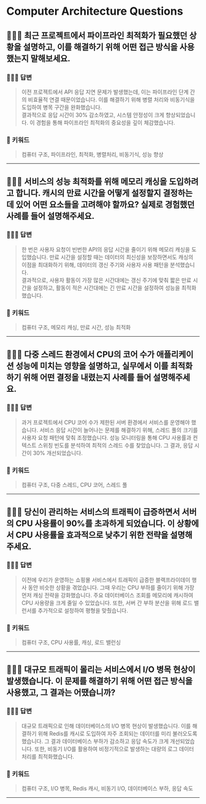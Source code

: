 # Computer Architecture Questions

## 🤷🏻‍♂️ 최근 프로젝트에서 파이프라인 최적화가 필요했던 상황을 설명하고, 이를 해결하기 위해 어떤 접근 방식을 사용했는지 말해보세요.

### 🙆🏻‍♂️ 답변
> 이전 프로젝트에서 API 응답 지연 문제가 발생했는데, 이는 파이프라인 단계 간의 비효율적 연결 때문이었습니다. 이를 해결하기 위해 병렬 처리와 비동기식을 도입하여 병목 구간을 완화했습니다. <br>결과적으로 응답 시간이 30% 감소하였고, 시스템 안정성이 크게 향상되었습니다. 이 경험을 통해 파이프라인 최적화의 중요성을 깊이 체감했습니다.

### 🔑 키워드
> 컴퓨터 구조, 파이프라인, 최적화, 병렬처리, 비동기식, 성능 향상

<hr>

## 🤷🏻‍♂️ 서비스의 성능 최적화를 위해 메모리 캐싱을 도입하려고 합니다. 캐시의 만료 시간을 어떻게 설정할지 결정하는 데 있어 어떤 요소들을 고려해야 할까요? 실제로 경험했던 사례를 들어 설명해주세요.

### 🙆🏻‍♂️ 답변
> 한 번은 사용자 요청이 빈번한 API의 응답 시간을 줄이기 위해 메모리 캐싱을 도입했습니다. 만료 시간을 설정할 때는 데이터의 최신성을 보장하면서도 캐싱의 이점을 최대화하기 위해, 데이터의 갱신 주기와 사용자 사용 패턴을 분석했습니다. <br>결과적으로, 사용자 활동이 가장 많은 시간대에는 갱신 주기에 맞춰 짧은 만료 시간을 설정하고, 활동이 적은 시간대에는 긴 만료 시간을 설정하여 성능을 최적화했습니다.

### 🔑 키워드
> 컴퓨터 구조, 메모리 캐싱, 만료 시간, 성능 최적화

<hr>

## 🤷🏻‍♂️ 다중 스레드 환경에서 CPU의 코어 수가 애플리케이션 성능에 미치는 영향을 설명하고, 실무에서 이를 최적화하기 위해 어떤 결정을 내렸는지 사례를 들어 설명해주세요.

### 🙆🏻‍♂️ 답변
> 과거 프로젝트에서 CPU 코어 수가 제한된 서버 환경에서 서비스를 운영해야 했습니다. 서비스 응답 시간이 늘어나는 문제를 해결하기 위해, 스레드 풀의 크기를 사용자 요청 패턴에 맞춰 조정했습니다. 성능 모니터링을 통해 CPU 사용률과 컨텍스트 스위칭 빈도를 분석하여 최적의 스레드 수를 찾았습니다. 그 결과, 응답 시간이 30% 개선되었습니다.

### 🔑 키워드
> 컴퓨터 구조, 다중 스레드, CPU 코어, 스레드 풀

<hr>

## 🤷🏻‍♂️ 당신이 관리하는 서비스의 트래픽이 급증하면서 서버의 CPU 사용률이 90%를 초과하게 되었습니다. 이 상황에서 CPU 사용률을 효과적으로 낮추기 위한 전략을 설명해주세요.

### 🙆🏻‍♂️ 답변
> 이전에 우리가 운영하는 쇼핑몰 서비스에서 트래픽이 급증한 블랙프라이데이 행사 동안 비슷한 상황을 겪었습니다. 그때 우리는 CPU 부하를 줄이기 위해 가장 먼저 캐싱 전략을 강화했습니다. 주요 데이터베이스 조회를 메모리에 캐시하여 CPU 사용량을 크게 줄일 수 있었습니다. 또한, 서버 간 부하 분산을 위해 로드 밸런서를 추가적으로 설정하여 평형을 맞췄습니다.

### 🔑 키워드
> 컴퓨터 구조, CPU 사용률, 캐싱, 로드 밸런싱

<hr>

## 🤷🏻‍♂️ 대규모 트래픽이 몰리는 서비스에서 I/O 병목 현상이 발생했습니다. 이 문제를 해결하기 위해 어떤 접근 방식을 사용했고, 그 결과는 어땠습니까?

### 🙆🏻‍♂️ 답변
> 대규모 트래픽으로 인해 데이터베이스의 I/O 병목 현상이 발생했습니다. 이를 해결하기 위해 Redis를 캐시로 도입하여 자주 조회되는 데이터를 미리 불러오도록 했습니다. 그 결과 데이터베이스 부하가 감소하고 응답 속도가 크게 개선되었습니다. 또한, 비동기 I/O를 활용하여 비정기적으로 발생하는 대량의 로그 데이터 처리를 최적화했습니다.

### 🔑 키워드
> 컴퓨터 구조, I/O 병목, Redis 캐시, 비동기 I/O, 데이터베이스 부하, 응답 속도

<hr>